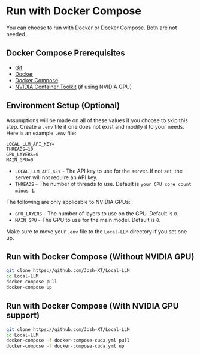 # Run with Docker Compose

You can choose to run with Docker or Docker Compose. Both are not needed.

## Docker Compose Prerequisites

- [Git](https://git-scm.com/downloads)
- [Docker](https://docs.docker.com/get-docker/)
- [Docker Compose](https://docs.docker.com/compose/install/)
- [NVIDIA Container Toolkit](https://docs.nvidia.com/datacenter/cloud-native/container-toolkit/latest/install-guide.html) (if using NVIDIA GPU)

## Environment Setup (Optional)

Assumptions will be made on all of these values if you choose to skip this step. Create a `.env` file if one does not exist and modify it to your needs. Here is an example `.env` file:

```env
LOCAL_LLM_API_KEY=
THREADS=10
GPU_LAYERS=0
MAIN_GPU=0
```

- `LOCAL_LLM_API_KEY` - The API key to use for the server. If not set, the server will not require an API key.
- `THREADS` - The number of threads to use. Default is `your CPU core count minus 1`.

The following are only applicable to NVIDIA GPUs:

- `GPU_LAYERS` - The number of layers to use on the GPU. Default is `0`.
- `MAIN_GPU` - The GPU to use for the main model. Default is `0`.

Make sure to move your `.env` file to the `Local-LLM` directory if you set one up.

## Run with Docker Compose (Without NVIDIA GPU)

```bash
git clone https://github.com/Josh-XT/Local-LLM
cd Local-LLM
docker-compose pull
docker-compose up
```

## Run with Docker Compose (With NVIDIA GPU support)

```bash
git clone https://github.com/Josh-XT/Local-LLM
cd Local-LLM
docker-compose -f docker-compose-cuda.yml pull
docker-compose -f docker-compose-cuda.yml up
```
